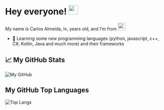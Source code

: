 # Hey everyone! <img src="https://raw.githubusercontent.com/MartinHeinz/MartinHeinz/master/wave.gif" width="30px">
My name is Carlos Almeida, I«, years old, and I'm from <img src="https://img.icons8.com/color/48/000000/portugal.png" width="25"/>
- 📜 Learning some new programming languages (python, javascript, c++, C#, Kotlin, Java and much more) and their frameworks

## &#x1f4c8; My GitHub Stats

![My GitHub](https://github-readme-stats.vercel.app/api?username=carlosalmeida04&count_private=true&show_icons=true&theme=tokyonight&include_all_commits=true)

## My GitHub Top Languages

![Top Langs](https://github-readme-stats.vercel.app/api/top-langs/?username=carlosalmeida04&theme=tokyonight&count_private=true&show_icons=true)
